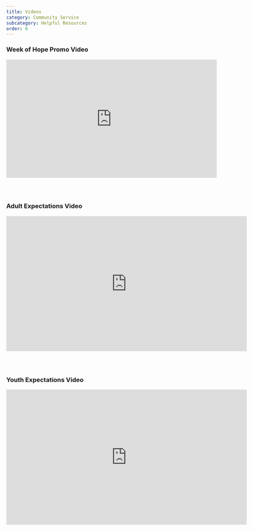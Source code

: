 ```yaml
---
title: Videos
category: Community Service
subcategory: Helpful Resources
order: 6
---
```


### Week of Hope Promo Video

<div class="cms-embed" data-cms-embed="PGRpdiBjbGFzcz0idmlkZW8tZW1iZWQiPjxpZnJhbWUgd2lkdGg9IjU2MCIgaGVpZ2h0PSIzMTUiIHNyYz0iaHR0cHM6Ly93d3cueW91dHViZS5jb20vZW1iZWQvT2ktRmNBc3JyOGciIGZyYW1lYm9yZGVyPSIwIiBhbGxvdz0iYWNjZWxlcm9tZXRlcjsgYXV0b3BsYXk7IGNsaXBib2FyZC13cml0ZTsgZW5jcnlwdGVkLW1lZGlhOyBneXJvc2NvcGU7IHBpY3R1cmUtaW4tcGljdHVyZSIgYWxsb3dmdWxsc2NyZWVuPjwvaWZyYW1lPjwvZGl2Pg=="><div class="video-embed"><iframe width="560" height="315" src="https://www.youtube.com/embed/Oi-FcAsrr8g" frameborder="0" allow="accelerometer; autoplay; clipboard-write; encrypted-media; gyroscope; picture-in-picture" allowfullscreen=""></iframe></div></div>

### &nbsp;

### Adult Expectations Video

<div class="cms-embed" data-cms-embed="PGRpdiBjbGFzcz0idmlkZW8tZW1iZWQiPjxpZnJhbWUgc3JjPSJodHRwczovL3BsYXllci52aW1lby5jb20vdmlkZW8vMzAyMTIzNDc4IiB3aWR0aD0iNjQwIiBoZWlnaHQ9IjM2MCIgZnJhbWVib3JkZXI9IjAiIGFsbG93PSJhdXRvcGxheTsgZnVsbHNjcmVlbjsgcGljdHVyZS1pbi1waWN0dXJlIiBhbGxvd2Z1bGxzY3JlZW4+PC9pZnJhbWU+PC9kaXY+"><div class="video-embed"><iframe src="https://player.vimeo.com/video/302123478" width="640" height="360" frameborder="0" allow="autoplay; fullscreen; picture-in-picture" allowfullscreen=""></iframe></div></div>

### &nbsp;

### Youth Expectations Video

<div class="cms-embed" data-cms-embed="PGRpdiBjbGFzcz0idmlkZW8tZW1iZWQiPjxpZnJhbWUgc3JjPSJodHRwczovL3BsYXllci52aW1lby5jb20vdmlkZW8vMzAwNTk1MjA4IiB3aWR0aD0iNjQwIiBoZWlnaHQ9IjM2MCIgZnJhbWVib3JkZXI9IjAiIGFsbG93PSJhdXRvcGxheTsgZnVsbHNjcmVlbjsgcGljdHVyZS1pbi1waWN0dXJlIiBhbGxvd2Z1bGxzY3JlZW4+PC9pZnJhbWU+CjwvZGl2Pg=="><div class="video-embed"><iframe src="https://player.vimeo.com/video/300595208" width="640" height="360" frameborder="0" allow="autoplay; fullscreen; picture-in-picture" allowfullscreen=""></iframe></div></div>

&nbsp;
